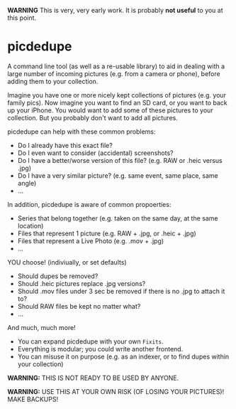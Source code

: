 **WARNING** This is very, very early work. It is probably **not useful** to you at this point.

# picdedupe

A command line tool (as well as a re-usable library) to aid in dealing with a large number of incoming pictures (e.g. from a camera or phone), before adding them to your collection.

Imagine you have one or more nicely kept collections of pictures (e.g. your family pics). Now imagine you want to find an SD card, or you want to back up your iPhone. You would want to add some of these pictures to your collection. But you probably don't want to add all pictures.

picdedupe can help with these common problems:

- Do I already have this exact file?
- Do I even want to consider (accidental) screenshots?
- Do I have a better/worse version of this file? (e.g. RAW or .heic versus .jpg)
- Do I have a very similar picture? (e.g. same event, same place, same angle)
- ...

In addition, picdedupe is aware of common propoerties:

- Series that belong together (e.g. taken on the same day, at the same location)
- Files that represent 1 picture (e.g. RAW + .jpg, or .heic + .jpg)
- Files that represent a Live Photo (e.g. .mov + .jpg)
- ...

YOU choose! (indiviually, or set defaults)

- Should dupes be removed?
- Should .heic pictures replace .jpg versions?
- Should .mov files under 3 sec be removed if there is no .jpg to attach it to?
- Should RAW files be kept no matter what?
- ...

And much, much more!

- You can expand picdedupe with your own `Fixits`.
- Everything is modular; you could write another frontend.
- You can misuse it on purpose (e.g. as an indexer, or to find dupes within your collection)


**WARNING:** THIS IS NOT READY TO BE USED BY ANYONE.

**WARNING:** USE THIS AT YOUR OWN RISK (OF LOSING YOUR PICTURES)! MAKE BACKUPS!

